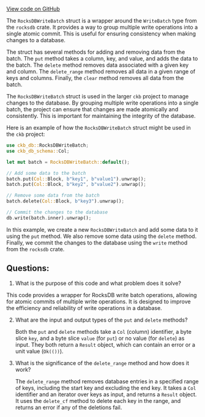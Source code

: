 [View code on GitHub](https://github.com/nervosnetwork/ckb/db/src/write_batch.rs)

The `RocksDBWriteBatch` struct is a wrapper around the `WriteBatch` type from the `rocksdb` crate. It provides a way to group multiple write operations into a single atomic commit. This is useful for ensuring consistency when making changes to a database.

The struct has several methods for adding and removing data from the batch. The `put` method takes a column, key, and value, and adds the data to the batch. The `delete` method removes data associated with a given key and column. The `delete_range` method removes all data in a given range of keys and columns. Finally, the `clear` method removes all data from the batch.

The `RocksDBWriteBatch` struct is used in the larger `ckb` project to manage changes to the database. By grouping multiple write operations into a single batch, the project can ensure that changes are made atomically and consistently. This is important for maintaining the integrity of the database.

Here is an example of how the `RocksDBWriteBatch` struct might be used in the `ckb` project:

```rust
use ckb_db::RocksDBWriteBatch;
use ckb_db_schema::Col;

let mut batch = RocksDBWriteBatch::default();

// Add some data to the batch
batch.put(Col::Block, b"key1", b"value1").unwrap();
batch.put(Col::Block, b"key2", b"value2").unwrap();

// Remove some data from the batch
batch.delete(Col::Block, b"key3").unwrap();

// Commit the changes to the database
db.write(batch.inner).unwrap();
``` 

In this example, we create a new `RocksDBWriteBatch` and add some data to it using the `put` method. We also remove some data using the `delete` method. Finally, we commit the changes to the database using the `write` method from the `rocksdb` crate.
## Questions: 
 1. What is the purpose of this code and what problem does it solve?
   
   This code provides a wrapper for RocksDB write batch operations, allowing for atomic commits of multiple write operations. It is designed to improve the efficiency and reliability of write operations in a database.

2. What are the input and output types of the `put` and `delete` methods?
   
   Both the `put` and `delete` methods take a `Col` (column) identifier, a byte slice `key`, and a byte slice `value` (for `put`) or no value (for `delete`) as input. They both return a `Result` object, which can contain an error or a unit value (`Ok(())`).

3. What is the significance of the `delete_range` method and how does it work?
   
   The `delete_range` method removes database entries in a specified range of keys, including the start key and excluding the end key. It takes a `Col` identifier and an iterator over keys as input, and returns a `Result` object. It uses the `delete_cf` method to delete each key in the range, and returns an error if any of the deletions fail.